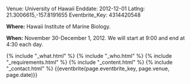 Venue: University of Hawaii
Enddate: 2012-12-01
Latlng: 21.3006615,-157.8191655
Eventbrite_Key: 4314420548

<p><strong>Where:</strong> Hawaii Institute of Marine Biology.</p>
<p><strong>When:</strong> November 30-December 1, 2012. We will start at 9:00 and end at 4:30 each day.</p>
{% include "_what.html" %}
{% include "_who.html" %}
{% include "_requirements.html" %}
{% include "_content.html" %}
{% include "_contact.html" %}
{{eventbrite(page.eventbrite_key, page.venue, page.date)}}
